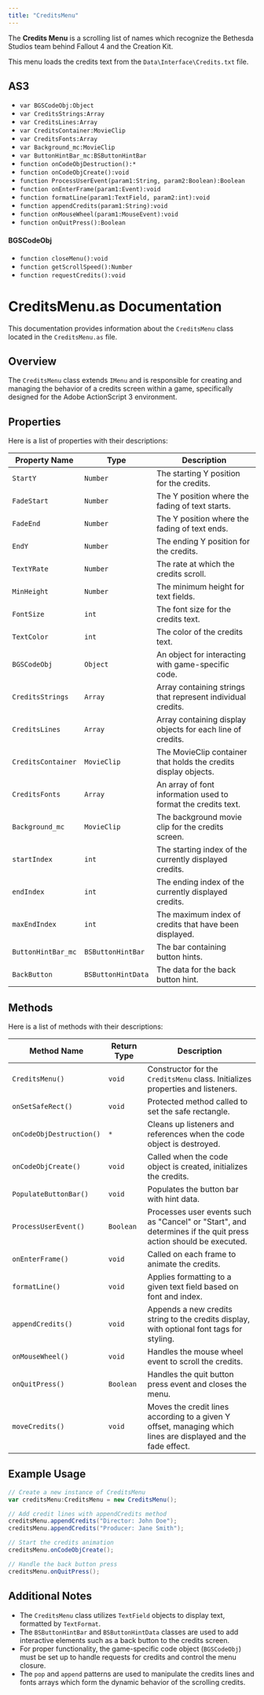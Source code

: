 ```yaml
---
title: "CreditsMenu"
---
```


The **Credits Menu** is a scrolling list of names which recognize the Bethesda Studios team behind Fallout 4 and the Creation Kit.

This menu loads the credits text from the `Data\Interface\Credits.txt` file.

## AS3
- `var BGSCodeObj:Object`
- `var CreditsStrings:Array`
- `var CreditsLines:Array`
- `var CreditsContainer:MovieClip`
- `var CreditsFonts:Array`
- `var Background_mc:MovieClip`
- `var ButtonHintBar_mc:BSButtonHintBar`
- `function onCodeObjDestruction():*`
- `function onCodeObjCreate():void`
- `function ProcessUserEvent(param1:String, param2:Boolean):Boolean`
- `function onEnterFrame(param1:Event):void`
- `function formatLine(param1:TextField, param2:int):void`
- `function appendCredits(param1:String):void`
- `function onMouseWheel(param1:MouseEvent):void`
- `function onQuitPress():Boolean`

#### BGSCodeObj
- `function closeMenu():void`
- `function getScrollSpeed():Number`
- `function requestCredits():void`




# CreditsMenu.as Documentation
This documentation provides information about the `CreditsMenu` class located in the `CreditsMenu.as` file.

## Overview
The `CreditsMenu` class extends `IMenu` and is responsible for creating and managing the behavior of a credits screen within a game, specifically designed for the Adobe ActionScript 3 environment.

## Properties
Here is a list of properties with their descriptions:

| Property Name      | Type              | Description                                                                  |
|--------------------|-------------------|------------------------------------------------------------------------------|
| `StartY`           | `Number`          | The starting Y position for the credits.                                     |
| `FadeStart`        | `Number`          | The Y position where the fading of text starts.                              |
| `FadeEnd`          | `Number`          | The Y position where the fading of text ends.                                |
| `EndY`             | `Number`          | The ending Y position for the credits.                                       |
| `TextYRate`        | `Number`          | The rate at which the credits scroll.                                        |
| `MinHeight`        | `Number`          | The minimum height for text fields.                                          |
| `FontSize`         | `int`             | The font size for the credits text.                                          |
| `TextColor`        | `int`             | The color of the credits text.                                               |
| `BGSCodeObj`       | `Object`          | An object for interacting with game-specific code.                           |
| `CreditsStrings`   | `Array`           | Array containing strings that represent individual credits.                  |
| `CreditsLines`     | `Array`           | Array containing display objects for each line of credits.                   |
| `CreditsContainer` | `MovieClip`       | The MovieClip container that holds the credits display objects.              |
| `CreditsFonts`     | `Array`           | An array of font information used to format the credits text.                |
| `Background_mc`    | `MovieClip`       | The background movie clip for the credits screen.                            |
| `startIndex`       | `int`             | The starting index of the currently displayed credits.                       |
| `endIndex`         | `int`             | The ending index of the currently displayed credits.                         |
| `maxEndIndex`      | `int`             | The maximum index of credits that have been displayed.                       |
| `ButtonHintBar_mc` | `BSButtonHintBar` | The bar containing button hints.                                             |
| `BackButton`       | `BSButtonHintData`| The data for the back button hint.                                           |


## Methods
Here is a list of methods with their descriptions:

| Method Name            | Return Type | Description                                                                                                                   |
|------------------------|-------------|-------------------------------------------------------------------------------------------------------------------------------|
| `CreditsMenu()`        | `void`      | Constructor for the `CreditsMenu` class. Initializes properties and listeners.                                                |
| `onSetSafeRect()`      | `void`      | Protected method called to set the safe rectangle.                                                                            |
| `onCodeObjDestruction()`| `*`        | Cleans up listeners and references when the code object is destroyed.                                                         |
| `onCodeObjCreate()`    | `void`      | Called when the code object is created, initializes the credits.                                                              |
| `PopulateButtonBar()`  | `void`      | Populates the button bar with hint data.                                                                                      |
| `ProcessUserEvent()`   | `Boolean`   | Processes user events such as "Cancel" or "Start", and determines if the quit press action should be executed.                |
| `onEnterFrame()`       | `void`      | Called on each frame to animate the credits.                                                                                  |
| `formatLine()`         | `void`      | Applies formatting to a given text field based on font and index.                                                             |
| `appendCredits()`      | `void`      | Appends a new credits string to the credits display, with optional font tags for styling.                                     |
| `onMouseWheel()`       | `void`      | Handles the mouse wheel event to scroll the credits.                                                                          |
| `onQuitPress()`        | `Boolean`   | Handles the quit button press event and closes the menu.                                                                      |
| `moveCredits()`        | `void`      | Moves the credit lines according to a given Y offset, managing which lines are displayed and the fade effect.                 |

## Example Usage

```as
// Create a new instance of CreditsMenu
var creditsMenu:CreditsMenu = new CreditsMenu();

// Add credit lines with appendCredits method
creditsMenu.appendCredits("Director: John Doe");
creditsMenu.appendCredits("Producer: Jane Smith");

// Start the credits animation
creditsMenu.onCodeObjCreate();

// Handle the back button press
creditsMenu.onQuitPress();
```

## Additional Notes
- The `CreditsMenu` class utilizes `TextField` objects to display text, formatted by `TextFormat`.
- The `BSButtonHintBar` and `BSButtonHintData` classes are used to add interactive elements such as a back button to the credits screen.
- For proper functionality, the game-specific code object (`BGSCodeObj`) must be set up to handle requests for credits and control the menu closure.
- The `pop` and `append` patterns are used to manipulate the credits lines and fonts arrays which form the dynamic behavior of the scrolling credits.
